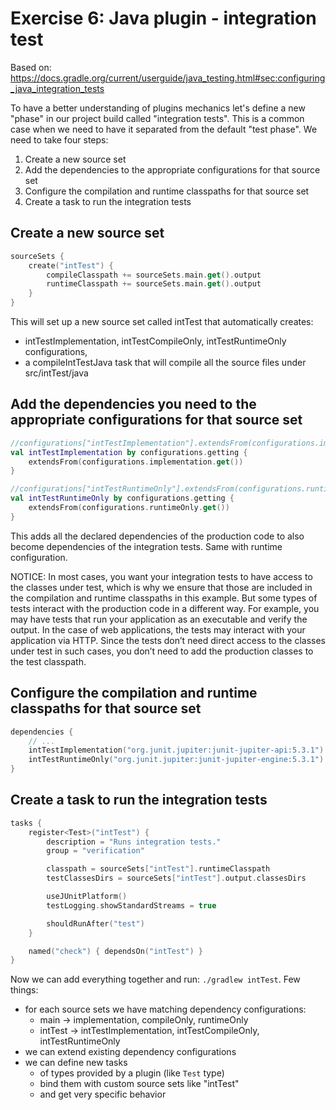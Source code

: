 # Exercise 6: Java plugin - integration test

Based on: https://docs.gradle.org/current/userguide/java_testing.html#sec:configuring_java_integration_tests

To have a better understanding of plugins mechanics let's define a new "phase" in our project build called "integration tests". This is a common case when we need to have it separated from the default "test phase". We need to take four steps:
1. Create a new source set
2. Add the dependencies to the appropriate configurations for that source set
3. Configure the compilation and runtime classpaths for that source set
4. Create a task to run the integration tests

## Create a new source set

```kotlin
sourceSets {
    create("intTest") {
        compileClasspath += sourceSets.main.get().output
        runtimeClasspath += sourceSets.main.get().output
    }
}
```

This will set up a new source set called intTest that automatically creates: 
* intTestImplementation, intTestCompileOnly, intTestRuntimeOnly configurations,
* a compileIntTestJava task that will compile all the source files under src/intTest/java

## Add the dependencies you need to the appropriate configurations for that source set

```kotlin
//configurations["intTestImplementation"].extendsFrom(configurations.implementation.get())
val intTestImplementation by configurations.getting {
    extendsFrom(configurations.implementation.get())
}

//configurations["intTestRuntimeOnly"].extendsFrom(configurations.runtimeOnly.get())
val intTestRuntimeOnly by configurations.getting {
    extendsFrom(configurations.runtimeOnly.get())
}
```

This adds all the declared dependencies of the production code to also become dependencies of the integration tests. Same with runtime configuration.

NOTICE: In most cases, you want your integration tests to have access to the classes under test, which is why we ensure that those are included in the compilation and runtime classpaths in this example. But some types of tests interact with the production code in a different way. For example, you may have tests that run your application as an executable and verify the output. In the case of web applications, the tests may interact with your application via HTTP. Since the tests don’t need direct access to the classes under test in such cases, you don’t need to add the production classes to the test classpath.

## Configure the compilation and runtime classpaths for that source set

```kotlin
dependencies {
    // ...
    intTestImplementation("org.junit.jupiter:junit-jupiter-api:5.3.1")
    intTestRuntimeOnly("org.junit.jupiter:junit-jupiter-engine:5.3.1")
}
```

## Create a task to run the integration tests

```kotlin
tasks {
    register<Test>("intTest") {
        description = "Runs integration tests."
        group = "verification"

        classpath = sourceSets["intTest"].runtimeClasspath
        testClassesDirs = sourceSets["intTest"].output.classesDirs

        useJUnitPlatform()
        testLogging.showStandardStreams = true

        shouldRunAfter("test")
    }

    named("check") { dependsOn("intTest") }
}
```
Now we can add everything together and run: `./gradlew intTest`. Few things:
* for each source sets we have matching dependency configurations:
	* main -> implementation, compileOnly, runtimeOnly
	* intTest -> intTestImplementation, intTestCompileOnly, intTestRuntimeOnly
* we can extend existing dependency configurations 
* we can define new tasks 
	* of types provided by a plugin (like `Test` type) 
	* bind them with custom source sets like "intTest"
 	* and get very specific behavior

